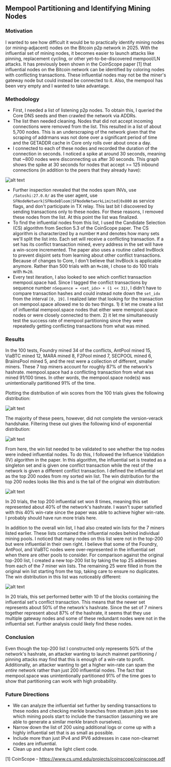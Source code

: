## Mempool Partitioning and Identifying Mining Nodes

### Motivation
I wanted to see how difficult it would be to practically identify mining nodes (or mining-adjacent)
nodes on the Bitcoin p2p network in 2025. With the influential set of mining nodes, it becomes
easier to launch attacks like pinning, replacement cycling, or other yet-to-be-discovered mempool/LN
attacks. It has previously been shown in the CoinScope paper [1] that influential nodes on the Bitcoin
network can be identified by coloring nodes with conflicting transactions. These influential nodes may
not be the miner's gateway node but could instead be connected to it. Also, the mempool has been very
empty and I wanted to take advantage.

### Methodology

- First, I needed a list of listening p2p nodes. To obtain this, I queried the Core DNS seeds and then
crawled the network via ADDRs.
- The list then needed cleaning. Nodes that did not accept incoming connections were removed from the
list. This resulted in a list of about 5,700 nodes. This is an underscraping of the network given
that the scraping of addrmans was not done over a significant period of time and the GETADDR cache in
Core only rolls over about once a day.
- I connected to each of these nodes and recorded the duration of the connection in seconds. I noticed
a spike at around 30 seconds, meaning that ~800 nodes were disconnecting us after 30 seconds. This
graph shows the spike at 30 seconds for nodes that accept >= 125 inbound connections (in addition to
the peers that they already have):

![alt text](degree-125-time-hist-success-errs.png "Title")

- Further inspection revealed that the nodes spam INVs, use `/Satoshi:27.0.0/` as the user agent, use
`SFNodeNetwork|SFNodeBloom|SFNodeNetworkLimited|0x800` as service flags, and don't participate
in TX relay. This last bit I discovered by sending transactions only to these nodes. For these
reasons, I removed these nodes from the list. At this point the list was finalized.
- To find the influential nodes from this list, I used the Candidate Selection (CS) algorithm from
Section 5.3 of the CoinScope paper. The CS algorithm is characterized by a number `M` and denotes how
many sets we'll split the list into. Each set will receive a conflicting transaction. If a set has
its conflict transaction mined, every address in the set will have a win-score incremented. The paper
also uses a routine called InvBlock to prevent disjoint sets from learning about other conflict
transactions. Because of changes to Core, I don't believe that InvBlock is applicable anymore. Rather
than 500 trials with an `M=100`, I chose to do 100 trials with `M=20`.
- Every test iteration, I also looked to see which conflict transaction mempool.space had. Since I
tagged the conflict transactions by sequence number `nSequence = <set_idx> + (1 << 31)`, I didn't have
to compare transaction hashes and could instead note down the `set_idx` from the interval `[0, 19]`.
I realized later that looking for the transaction on mempool.space allowed me to do two things. 1) it
let me create a list of influential mempool.space nodes that either were mempool.space nodes or were
closely connected to them. 2) it let me simultaneously test the success rate of mempool partitioning
since they were repeatedly getting conflicting transactions from what was mined.

### Results
In the 100 tests, Foundry mined 34 of the conflicts, AntPool mined 15, ViaBTC mined 12, MARA
mined 8, F2Pool mined 7, SECPOOL mined 6, BraiinsPool mined 5, and the rest were a collection of
different, smaller miners. These 7 top miners account for roughly 87% of the network's hashrate.
mempool.space had a conflicting transaction from what was mined 91/100 times. In other words, the
mempool.space node(s) was unintentionally partitioned 91% of the time.

Plotting the distribution of win scores from the 100 trials gives the following distribution:

![alt text](total_wins_hist_unsuccessful_clean.png "Title")

The majority of these peers, however, did not complete the version-verack handshake. Filtering
these out gives the following kind-of exponential distribution:

![alt text](total_wins_hist_cleaned.png "Title")

From here, the win list needed to be validated to see whether the top nodes were indeed influential
nodes. To do this, I followed the Influence Validation (IV) algorithm in the paper. In this
algorithm, the influential set is treated as a singleton set and is given one conflict transaction
while the rest of the network is given a different conflict transaction. I defined the influential
set as the top 200 nodes from my sorted win list. The win distribution for the top 200 nodes looks
like this and is the tail of the original win distribution:

![alt text](top200-win-dist.png "Title")

In 20 trials, the top 200 influential set won 8 times, meaning this set represented about 40% of the
network's hashrate. I wasn't super satisfied with this 40% win-rate since the paper was able to achieve
higher win-rate. I probably should have run more trials here.

In addition to the overall win list, I had also created win lists for the 7 miners listed earlier.
These lists contained the influential nodes behind individual mining pools. I noticed that many nodes
on this list were not in the top-200 but were influential in their own right. I believe that some of
the Foundry, AntPool, and ViaBTC nodes were over-represented in the influential set when there are other
pools to consider. For comparison against the original top-200 list, I created a new top-200 list by
taking the top 25 addresses from each of the 7 miner win lists. The remaining 25 were filled in from the
original win list starting from the top, taking care to ensure no duplicates. The win distribution in
this list was noticeably different:

![alt text](top-200-miners-win-dist.png "Title")

In 20 trials, this set performed better with 10 of the blocks containing the influential set's
conflict transaction. This means that the newer set represents about 50% of the network's hashrate.
Since the set of 7 miners together represent about 87% of the hashrate, it seems that they use
multiple gateway nodes and some of these redundant nodes were not in the influential set. Further
analysis could likely find these nodes.

### Conclusion
Even though the top-200 list I constructed only represents 50% of the network's hashrate, an
attacker wanting to launch mainnet partitioning / pinning attacks may find that this is enough of
a win-rate to profit. Additionally, an attacker wanting to get a higher win-rate can spam the
_entire_ network rather than just 200 influential nodes. The fact that mempool.space was
unintentionally partitioned 91% of the time goes to show that partitioning can work with high
probability.

### Future Directions
- We can analyze the influential set further by sending transactions to these nodes and
checking merkle branches from stratum jobs to see which mining pools start to include the
transaction (assuming we are able to generate a similar merkle branch ourselves).
- Narrow down the list of 200 using additional logs or come up with a highly influential set that
is as small as possible.
- Include more than just IPv4 and IPV6 addresses in case non-clearnet nodes are influential.
- Clean up and share the light client code.

[1] CoinScope - https://www.cs.umd.edu/projects/coinscope/coinscope.pdf